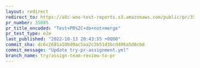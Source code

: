 ```yaml
---
layout: redirect
redirect_to: https://a8c-woo-test-reports.s3.amazonaws.com/public/pr/35085/e2e/index.html
pr_number: 35085
pr_title_encoded: "Test+PR%2C+do+not+merge"
pr_test_type: e2e
last_published: "2022-10-13 20:43:55 +0000"
commit_sha: dc6c2681a10bd9ac5aa2c2b51d3bcd406a5d0cbd
commit_message: "Update try-pr-assignment.yml"
branch_name: try/assign-team-review-to-pr
---
```

